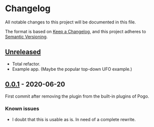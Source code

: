 # Changelog
All notable changes to this project will be documented in this file.

The format is based on [Keep a Changelog](https://keepachangelog.com/en/1.0.0/),
and this project adheres to [Semantic Versioning](https://semver.org/spec/v2.0.0.html).

## [Unreleased]
- Total refactor.
- Example app.  (Maybe the popular top-down UFO example.)


## [0.0.1] - 2020-06-20
First commit after removing the plugin from the built-in plugins of Pogo.

### Known issues
- I doubt that this is usable as is.  In need of a complete rewrite.


[Unreleased]: https://github.com/juanitogan/pogo_box2d/compare/0.0.1...HEAD
<!-- [0.0.2]: https://github.com/juanitogan/pogo_box2d/compare/0.0.1...0.0.2 -->
[0.0.1]: https://github.com/juanitogan/pogo_box2d/releases/tag/0.0.1

